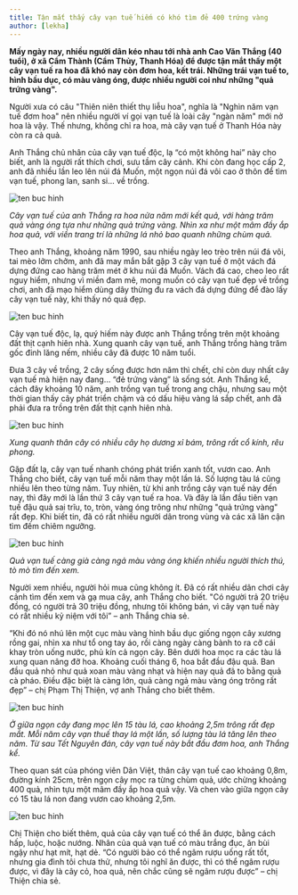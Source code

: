 ```yaml
---
title: Tận mắt thấy cây vạn tuế hiếm có khó tìm đẻ 400 trứng vàng
author: [lekha]
---
```

**Mấy ngày nay, nhiều người dân kéo nhau tới nhà anh Cao Văn Thắng (40 tuổi), ở xã Cẩm Thành (Cẩm Thủy, Thanh Hóa) để được tận mắt thấy một cây vạn tuế ra hoa đã khó nay còn đơm hoa, kết trái. Những trái vạn tuế to, hình bầu dục, có màu vàng óng, được nhiều người coi như những "quả trứng vàng".**

Người xưa có câu "Thiên niên thiết thụ liễu hoa", nghĩa là "Nghìn năm vạn tuế đơm hoa" nên nhiều người ví gọi vạn tuế là loài cây "ngàn năm" mới nở hoa là vậy. Thế nhưng, không chỉ ra hoa, mà cây vạn tuế ở Thanh Hóa này còn ra cả quả.

Anh Thắng chủ nhân của cây vạn tuế độc, lạ “có một không hai” này cho biết, anh là người rất thích chơi, sưu tầm cây cảnh. Khi còn đang học cấp 2, anh đã nhiều lần leo lên núi đá Muốn, một ngọn núi đá vôi cao ở thôn để tìm vạn tuế, phong lan, sanh si… về trồng.

![ten buc hinh](https://eva-img.24hstatic.com/upload/3-2017/images/2017-08-17/tan-mat-thay-cay-van-tue-hiem-co-kho-tim-de-1-1502942915-width480height360.jpg "ten buc hinh")

*Cây vạn tuế của anh Thắng ra hoa nửa năm mới kết quả, với hàng trăm quả vàng óng tựa như những quả trứng vàng. Nhìn xa như một mâm đầy ắp hoa quả, với viền trang trí là những lá nhỏ bao quanh những chùm quả.*

Theo anh Thắng, khoảng năm 1990, sau nhiều ngày leo trèo trên núi đá vôi, tai mèo lởm chởm, anh đã may mắn bắt gặp 3 cây vạn tuế ở một vách đá dựng đứng cao hàng trăm mét ở khu núi đá Muốn. Vách đá cao, cheo leo rất nguy hiểm, nhưng vì miền đam mê, mong muốn có cây vạn tuế đẹp về trồng chơi, anh đã mạo hiểm dùng dây thừng đu ra vách đá dựng đứng để đào lấy cây vạn tuế này, khi thấy nó quá đẹp.

![ten buc hinh](https://eva-img.24hstatic.com/upload/3-2017/images/2017-08-17/tan-mat-thay-cay-van-tue-hiem-co-kho-tim-de-2-1502942915-width480height640.jpg "ten buc hinh")

Cây vạn tuế độc, lạ, quý hiếm này được anh Thắng trồng trên một khoảng đất thịt cạnh hiên nhà. Xung quanh cây vạn tuế, anh Thắng trồng hàng trăm gốc đinh lăng nếm, nhiều cây đã được 10 năm tuổi.

Đưa 3 cây về trồng, 2 cây sống được hơn năm thì chết, chỉ còn duy nhất cây vạn tuế mà hiện nay đang… “đẻ trứng vàng” là sống sót. Anh Thắng kể, cách đây khoảng 10 năm, anh trồng vạn tuế trong ang chậu, nhưng sau một thời gian thấy cây phát triển chậm và có dấu hiệu vàng lá sắp chết, anh đã phải đưa ra trồng trên đất thịt cạnh hiên nhà.

![ten buc hinh](https://eva-img.24hstatic.com/upload/3-2017/images/2017-08-17/tan-mat-thay-cay-van-tue-hiem-co-kho-tim-de-3-1502942915-width480height640.jpg "ten buc hinh")

*Xung quanh thân cây có nhiều cây họ dương xỉ bám, trông rất cổ kính, rêu phong.*

Gặp đất lạ, cây vạn tuế nhanh chóng phát triển xanh tốt, vươn cao. Anh Thắng cho biết, cây vạn tuế mỗi năm thay một lần lá. Số lượng tàu lá cũng nhiều lên theo từng năm. Tuy nhiên, từ khi anh trồng cây vạn tuế này đến nay, thì đây mới là lần thứ 3 cây vạn tuế ra hoa. Và đây là lần đầu tiên vạn tuế đậu quả sai trĩu, to, tròn, vàng óng trông như những "quả trứng vàng" rất đẹp. Khi biết tin, đã có rất nhiều người dân trong vùng và các xã lân cận tìm đếm chiêm ngưỡng.

![ten buc hinh](https://eva-img.24hstatic.com/upload/3-2017/images/2017-08-17/tan-mat-thay-cay-van-tue-hiem-co-kho-tim-de-4-1502942915-width480height640.jpg "ten buc hinh")

*Quả vạn tuế càng già càng ngả màu vàng óng khiến nhiều người thích thú, tò mò tìm đến xem.*

Người xem nhiều, người hỏi mua cũng không ít. Đã có rất nhiều dân chơi cây cảnh tìm đến xem và gạ mua cây, anh Thắng cho biết.  "Có người trả 20 triệu đồng, có người trả 30 triệu đồng, nhưng tôi không bán, vì cây vạn tuế này có rất nhiều kỷ niệm với tôi” – anh Thắng chia sẻ.

“Khi đó nó nhú lên một cục màu vàng hình bầu dục giống ngọn cây xương rồng gai, nhìn xa như tổ ong tay áo, rồi càng ngày càng bành to ra cỡ cái khay tròn uống nước, phủ kín cả ngọn cây. Bên dưới hoa mọc ra các tàu lá xung quan nâng đỡ hoa. Khoảng cuối tháng 6, hoa bắt đầu đậu quả. Ban đầu quả nhỏ như quả xoan màu vàng nhạt và hiện nay quả đã to bằng quả cà pháo. Điều đặc biệt là càng lớn, quả càng ngả màu vàng óng trông rất đẹp” – chị Phạm Thị Thiện, vợ anh Thắng cho biết thêm.

![ten buc hinh](https://eva-img.24hstatic.com/upload/3-2017/images/2017-08-17/tan-mat-thay-cay-van-tue-hiem-co-kho-tim-de-5-1502942915-width480height640.jpg "ten buc hinh")

*Ở giữa ngọn cây đang mọc lên 15 tàu lá, cao khoảng 2,5m trông rất đẹp mắt. Mỗi năm cây vạn thuế thay lá một lần, số lượng tàu lá tăng lên theo năm. Từ sau Tết Nguyên đán, cây vạn tuế này bắt đầu đơm hoa, anh Thắng kể.*

Theo quan sát của phóng viên Dân Việt, thân cây vạn tuế cao khoảng 0,8m, đường kính 25cm, trên ngọn cây mọc ra từng chùm quả, ước chừng khoảng 400 quả, nhìn tựu một mâm đầy ắp hoa quả vậy. Và chen vào giữa ngọn cây có 15 tàu lá non đang vươn cao khoảng 2,5m.

![ten buc hinh](https://eva-img.24hstatic.com/upload/3-2017/images/2017-08-17/tan-mat-thay-cay-van-tue-hiem-co-kho-tim-de-7-1502942915-width480height314.jpg "ten buc hinh")

Chị Thiện cho biết thêm, quả của cây vạn tuế có thể ăn được, bằng cách hấp, luộc, hoặc nướng. Nhân của quả vạn tuế có màu trắng đục, ăn bùi ngậy như hạt mít, hạt dẻ. “Có người bảo có thể ngâm rượu uống rất tốt, nhưng gia đình tôi chưa thử, nhưng tôi nghĩ ăn được, thì có thể ngâm rượu được, vì đây là cây cỏ, hoa quả, nên chắc cũng sẽ ngâm rượu được” – chị Thiện chia sẻ.

